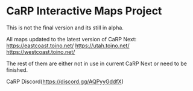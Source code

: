 # CaRP Interactive Maps Project

This is not the final version and its still in alpha.

All maps updated to the latest version of CaRP Next:
https://eastcoast.toino.net/
https://utah.toino.net/
https://westcoast.toino.net/ 

The rest of them are either not in use in current CaRP Next or need to be finished.


CaRP Discord(https://discord.gg/AQPyyGddfX)
